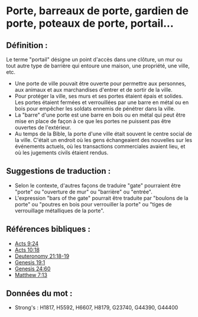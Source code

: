 # Porte, barreaux de porte, gardien de porte, poteaux de porte, portail...

## Définition :

Le terme "portail" désigne un point d'accès dans une clôture, un mur ou tout autre type de barrière qui entoure une maison, une propriété, une ville, etc.

* Une porte de ville pouvait être ouverte pour permettre aux personnes, aux animaux et aux marchandises d'entrer et de sortir de la ville.
* Pour protéger la ville, ses murs et ses portes étaient épais et solides. Les portes étaient fermées et verrouillées par une barre en métal ou en bois pour empêcher les soldats ennemis de pénétrer dans la ville.
* La "barre" d'une porte est une barre en bois ou en métal qui peut être mise en place de façon à ce que les portes ne puissent pas être ouvertes de l'extérieur.
* Au temps de la Bible, la porte d'une ville était souvent le centre social de la ville. C'était un endroit où les gens échangeaient des nouvelles sur les événements actuels, où les transactions commerciales avaient lieu, et où les jugements civils étaient rendus.

## Suggestions de traduction :

* Selon le contexte, d'autres façons de traduire "gate" pourraient être "porte" ou "ouverture de mur" ou "barrière" ou "entrée".
* L'expression "bars of the gate" pourrait être traduite par "boulons de la porte" ou "poutres en bois pour verrouiller la porte" ou "tiges de verrouillage métalliques de la porte".

## Références bibliques :

* [Acts 9:24](rc://en/tn/help/act/09/24)
* [Acts 10:18](rc://en/tn/help/act/10/18)
* [Deuteronomy 21:18-19](rc://en/tn/help/deu/21/18)
* [Genesis 19:1](rc://en/tn/help/gen/19/01)
* [Genesis 24:60](rc://en/tn/help/gen/24/60)
* [Matthew 7:13](rc://en/tn/help/mat/07/13)

## Données du mot :

* Strong's : H1817, H5592, H6607, H8179, G23740, G44390, G44400
